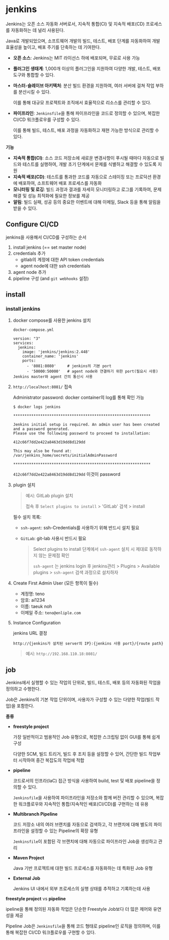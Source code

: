 # jenkins 

Jenkins는 오픈 소스 자동화 서버로서, 지속적 통합(CI) 및 지속적 배포(CD) 프로세스를 자동화하는 데 널리 사용된다.

Java로 개발되었으며, 소프트웨어 개발의 빌드, 테스트, 배포 단계를 자동화하여 개발 효율성을 높이고, 배포 주기를 단축하는 데 기여한다.

- **오픈 소스**: Jenkins는 MIT 라이선스 하에 배포되며, 무료로 사용 가능

- **플러그인 생태계**: 1,000개 이상의 플러그인을 지원하여 다양한 개발, 테스트, 배포 도구와 통합할 수 있다.

- **마스터-슬레이브 아키텍처**: 분산 빌드 환경을 지원하여, 여러 서버에 걸쳐 작업 부하를 분산시킬 수 있다.

  이를 통해 대규모 프로젝트와 조직에서 효율적으로 리소스를 관리할 수 있다.

- **파이프라인**: `Jenkinsfile`을 통해 파이프라인을 코드로 정의할 수 있으며, 복잡한 CI/CD 워크플로우를 구성할 수 있다.

  이를 통해 빌드, 테스트, 배포 과정을 자동화하고 재현 가능한 방식으로 관리할 수 있다.

**기능**

- **지속적 통합(CI)**: 소스 코드 저장소에 새로운 변경사항이 푸시될 때마다 자동으로 빌드와 테스트를 실행하여, 개발 초기 단계에서 문제를 식별하고 해결할 수 있도록 지원
- **지속적 배포(CD)**: 테스트를 통과한 코드를 자동으로 스테이징 또는 프로덕션 환경에 배포하여, 소프트웨어 배포 프로세스를 자동화
- **모니터링 및 로깅**: 빌드 과정과 결과를 자세히 모니터링하고 로그를 기록하여, 문제 해결 및 성능 최적화에 필요한 정보를 제공
- **알림**: 빌드 실패, 성공 등의 중요한 이벤트에 대해 이메일, Slack 등을 통해 알림을 받을 수 있다.



## Configure CI/CD

jenkins을 사용해서 CI/CD를 구성하는 순서

1. install jenkins (== set master node)
2. credentials 추가
   - gitlab의 계정에 대한 API token credentials
   - agent node에 대한 ssh credentials
3. agent node 추가
4. pipeline 구성 (and `git webhooks` 설정)





## install 

### install jenkins 

1. docker compose를 사용한 jenkins 설치 

   `docker-compose.yml`

   ```
   version: "3"
   services:
     jenkins: 
       image: 'jenkins/jenkins:2.448'
       container_name: 'jenkins'
       ports:
         - '8081:8080'     # jenkins의 기본 port
         - '50000:50000'   # agent node와 연결하기 위한 port(필요시 사용) Jenkins master와 agent 간의 통신시 사용
   ```

2. `http://localhost:8081/` 접속

   Administrator password: docker container의 log를 통해 확인 가능

   ```
   $ docker logs jenkins
   ```

   ```
   *************************************************************
   
   Jenkins initial setup is required. An admin user has been created and a password generated.
   Please use the following password to proceed to installation:
   
   412c66f7dd2e422a8463d19dd8d129dd
   
   This may also be found at: /var/jenkins_home/secrets/initialAdminPassword
   
   *************************************************************
   ```

   `412c66f7dd2e422a8463d19dd8d129dd` 이것이 password

3. plugin 설치

   >  예시: GitLab  plugin 설치
   >
   > 접속 후 `Select plugins to install` > 'GitLab' 검색 > install 

   필수 설치 목록:

   - `ssh-agent`: ssh-Credentials를 사용하기 위해 반드시 설치 필요

   - `GitLab`: git-lab 사용시 반드시 필요

     > Select plugins to install 단계에서 `ssh-agent` 설치 시 제대로 동작하지 않는 문제점 확인
     >
     > `ssh-agent` 는 jenkins login 후  jenkins관리 > Plugins > Available plugins > `ssh-agent` 검색 과정으로 설치하자

4. Create First Admin User (모든 항목이 필수)

   - 계정명: teno
   - 암호: ai1234
   - 이름: taeuk noh
   - 이메일 주소: `teno@enliple.com`

5. Instance Configuration

   jenkins URL 결정

   `http://{jenkins가 설치된 server의 IP}:{jenkins 사용 port}/{route path}`

   > 예시: `http://192.168.110.18:8081/`



## job

Jenkins에서 실행할 수 있는 작업의 단위로, 빌드, 테스트, 배포 등의 자동화된 작업을 정의하고 수행한다.

Job은 Jenkins의 기본 작업 단위이며, 사용자가 구성할 수 있는 다양한 작업(빌드 작업)을 포함한다.

**종류**

- **freestyle project**

  가장 일반적이고 범용적인 Job 유형으로, 복잡한 스크립팅 없이 GUI를 통해 쉽게 구성

  다양한 SCM, 빌드 트리거, 빌드 후 조치 등을 설정할 수 있어, 간단한 빌드 작업부터 시작하여 중간 복잡도의 작업에 적합

- **pipeline**

  코드로서의 인프라(IaC) 접근 방식을 사용하여 build, test 및 배포 pipeline을 정의할 수 있다.

  `Jenkinsfile`을 사용하여 파이프라인을 저장소와 함께 버전 관리할 수 있으며, 복잡한 워크플로우와 지속적인 통합/지속적인 배포(CI/CD)를 구현하는 데 유용

- **Multibranch Pipeline**

  코드 저장소 내의 여러 브랜치를 자동으로 검색하고, 각 브랜치에 대해 별도의 파이프라인을 설정할 수 있는 Pipeline의 확장 유형

  `Jenkinsfile`이 포함된 각 브랜치에 대해 자동으로 파이프라인 Job을 생성하고 관리

- **Maven Project**

  Java 기반 프로젝트에 대한 빌드 프로세스를 자동화하는 데 특화된 Job 유형

- **External Job**

  Jenkins UI 내에서 외부 프로세스의 실행 상태를 추적하고 기록하는데 사용



**freestyle project** vs **pipeline**

ipeline을 통해 정의된 자동화 작업은 단순한 Freestyle Job보다 더 많은 제어와 유연성을 제공

Pipeline Job은 `Jenkinsfile`을 통해 코드 형태로 pipeline인 로직을 정의하며, 이를 통해 복잡한 CI/CD 워크플로우를 구현할 수 있다.






